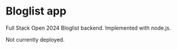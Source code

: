 # Bloglist app

Full Stack Open 2024 Bloglist backend. Implemented with node.js. 

Not currently deployed. 